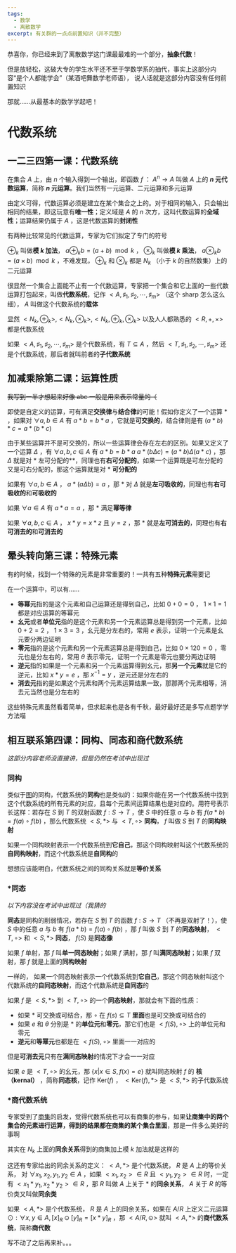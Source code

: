 ```yaml
---
tags:
  - 数学
  - 离散数学
excerpt: 有关群的一点点前置知识（并不完整）
---
```

恭喜你，你已经来到了离散数学这门课最最难的一个部分，**抽象代数**！

但是放轻松，这破大专的学生水平还不至于学数学系的抽代，事实上这部分内容“是个人都能学会”（某酒吧舞数学老师语）， 说人话就是这部分内容没有任何前置知识

那就……从最基本的数学学起吧！

# 代数系统

## 一二三四第一课：代数系统

在集合 $A$ 上，由 $n$ 个输入得到一个输出，即函数 $f$ ： $A^n \rightarrow A$ 叫做 $A$ 上的 **$n$ 元代数运算**，简称 **$n$ 元运算**。我们当然有一元运算、二元运算和多元运算

由定义可得，代数运算必须是建立在某个集合之上的。对于相同的输入，只会输出相同的结果，即这玩意有**唯一性**；定义域是 $A$ 的 $n$ 次方，这叫代数运算的**全域性**；运算结果仍属于 $A$ ，这是代数运算的**封闭性**

有两种比较常见的代数运算，专家为它们拟定了专门的符号

 $\oplus_k$ 叫做**模 $k$ 加法**， $a\oplus_k b = (a + b) \mod k$ ， $\otimes_k$ 叫做**模 $k$ 乘法**， $a\otimes_k b = (a \times b) \mod k$ ，不难发现， $\oplus_k$ 和 $\otimes_k$ 都是 $N_k$ （小于 $k$ 的自然数集）上的二元运算

很显然一个集合上面能不止有一个代数运算，专家把一个集合和它上面的一些代数运算打包起来，叫做**代数系统**，记作 $<A,\sharp_1,\sharp_2,\cdots,\sharp_m>$ （这个 sharp 怎么这么细）， $A$ 叫做这个代数系统的**载体**

显然 $<N_k,\oplus_k>,<N_k,\otimes_k>,<N_k,\oplus_k,\otimes_k>$ 以及人人都熟悉的 $<R,+,\times>$ 都是代数系统

如果 $<A,\sharp_1,\sharp_2,\cdots,\sharp_m>$ 是个代数系统，有 $T \subseteq A$ ，然后 $<T,\sharp_1,\sharp_2,\cdots,\sharp_m>$ 还是个代数系统，那后者就叫前者的**子代数系统**

## 加减乘除第二课：运算性质

~~我写到一半才想起来好像 abc 一般是用来表示常量的（~~

即使是自定义的运算，可有满足**交换律**与**结合律**的可能！假如你定义了一个运算 $*$ ，如果对 $\forall a,b \in A$ 有 $a * b = b * a$ ，它就是**可交换的**，结合律则是有 $(a*b)*c=a*(b*c)$ 

由于某些运算并不是可交换的，所以一些运算律会存在左右的区别。如果又定义了一个运算 $\Delta$ ，有 $\forall a,b,c \in A$ 有 $a * b = b * a$  $a * (b \Delta c) = (a * b) \Delta (a * c)$ ，那 $\Delta$ 就是对 $*$ 左可分配的**，同理也有**右可分配的**，如果一个运算既是可左分配的又是可右分配的，那这个运算就是对 $*$ **可分配的**

如果有 $\forall a,b \in A$ ， $a*(a\Delta b)=a$ ，那 $*$ 对 $\Delta$ 就是**左可吸收的**，同理也有**右可吸收的**和**可吸收的**

如果 $\forall a \in A$ 有 $a*a=a$ ，那 $*$ 满足**幂等律**

如果 $\forall a,b,c \in A$ ， $x*y=x*z$ 且 $y=z$ ，那 $*$ 就是**左可消去的**，同理也有**右可消去的**和**可消去的**

## 晕头转向第三课：特殊元素

有的时候，找到一个特殊的元素是非常重要的！一共有五种**特殊元素**需要记

在一个运算中，可以有……

- **等幂元**指的是这个元素和自己运算还是得到自己，比如 $0 + 0 = 0$ ， $1 \times 1 = 1$ 都是对应运算的等幂元
- **幺元**或者**单位元**指的是这个元素和另一个元素运算总是得到另一个元素，比如 $0 + 2 = 2$ ， $1 \times 3 = 3$ ，幺元是分左右的，常用 $e$ 表示，证明一个元素是幺元要分两边证明
- **零元**指的是这个元素和另一个元素运算总是得到自己，比如 $0 \times 120 = 0$ ，零元也是分左右的，常用 $\theta$ 表示零元，证明一个元素是零元也要分两边证明
- **逆元**指的如果是一个元素和另一个元素运算得到幺元，那**另一个元素**就是它的逆元，比如 $x*y=e$ ，那 $x^{-1} = y$ ，逆元还是分左右的
- **消去元**指的是如果这个元素和两个元素运算结果一致，那那两个元素相等，消去元当然也是分左右的

这些特殊元素虽然看着简单，但求起来也是各有千秋，最好最好还是多写点题学学方法喵

## 相互联系第四课：同构、同态和商代数系统

*这部分内容老师没直接讲，但是仍然在考试中出现过*
### 同构

类似于[图](小朋友都会的图论.md)的同构，代数系统的**同构**也是类似的：如果你能在另一个代数系统中找到这个代数系统的所有元素的对应，且每个元素间运算结果也是对应的。用符号表示长这样：若存在 $S$ 到 $T$ 的双射函数 $f:S\rightarrow T$ ，使 $S$ 中的任意 $a$ 与 $b$ 有 $f(a*b)=f(a)\circ f(b)$ ，那么代数系统 $<S,*>$ 与 $<T,\circ>$ **同构**， $f$ 叫做 $S$ 到 $T$ 的**同构映射**

 如果一个同构映射表示一个代数系统到**它自己**，那这个同构映射叫这个代数系统的**自同构映射**，而这个代数系统是**自同构**的

想想应该能明白，代数系统之间的同构关系就是**等价关系**

### \*同态

*以下内容没在考试中出现过（我猜的*

**同态**是同构的削弱情况，若存在 $S$ 到 $T$ 的函数 $f:S\rightarrow T$ （不再是双射了！），使 $S$ 中的任意 $a$ 与 $b$ 有 $f(a*b)=f(a)\circ f(b)$ ，那 $f$ 叫做 $S$ 到 $T$ 的**同态映射**， $<T,\circ>$ 和 $<S,*>$ **同态**， $f(S)$ 是**同态像**

如果 $f$ 单射，那 $f$ 叫**单一同态映射**；如果 $f$ 满射，那 $f$ 叫**满同态映射**；如果 $f$ 双射，那 $f$ 就是上面的**同构映射**

一样的， 如果一个同态映射表示一个代数系统到**它自己**，那这个同态映射叫这个代数系统的**自同态映射**，而这个代数系统是**自同态**的

如果 $f$ 是  $<S,*>$ 到 $<T,\circ>$ 的一个**同态映射**，那就会有下面的性质：

- 如果 $*$ 可交换或可结合，那 $\circ$ 在 $f(s) \subseteq T$ **里面**也是可交换或可结合的
- 如果 $e$ 和 $\theta$ 分别是 $*$ 的**单位元**和**零元**，那它们也是 $<f(S),\circ>$ 上的单位元和零元
- **逆元**和**等幂元**也都是在 $<f(S),\circ>$ 里面一一对应的

但是**可消去元**只有在**满同态映射**的情况下才会一一对应

如果 $e$ 是 $<T,\circ>$ 的幺元，那 $\{ x|x \in S,f(x) = e \}$ 就叫同态映射 $f$ 的 **核（kernal）** ，简称**同态核**，记作 $\text{Ker}(f)$ ， $<\text{Ker}(f),*>$ 是 $<S,*>$ 的子代数系统

### \*商代数系统

专家受到了[商集](2025-05-12-对应在一起就是关系.md#等价关系)的启发，觉得代数系统也可以有商集的参与，如果**让商集中的两个集合的元素进行运算，得到的结果都在商集的某个集合里面**，那是一件多么美好的事啊

其实在 $N_k$ 上面的**同余关系**得到的商集加上模 $k$ 加法就是这样的

这还有专家给出的同余关系的定义： $<A,*>$ 是个代数系统， $R$ 是 $A$ 上的等价关系， 对 $\forall x_1,x_2,y_1,y_2 \in A$ ，如果 $<x_1,x_2> \in R$ 且 $<y_1,y_2> \in R$ 时，一定有 $<x_1*y_1,x_2*y_2> \in R$ ，那 $R$ 叫做 $A$ 上关于 $*$ 的**同余关系**， $A$ 关于 $R$ 的等价类又叫做**同余类**

如果 $<A,*>$ 是个代数系统， $R$ 是 $A$ 上的同余关系，如果在 $A/R$ 上定义二元运算 $\odot : \forall x,y \in A,[x]_R \odot [y]_R = [x*y]_R$ ，那 $<A/R,\odot>$ 就叫 $<A,*>$ 的**商代数系统**，简称**商代数**

写不动了之后再来补。。。